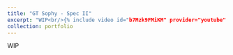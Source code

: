 ```yaml
---
title: "GT Sophy - Spec II"
excerpt: "WIP<br/>{% include video id="b7Mzk9FMiKM" provider="youtube" %}"
collection: portfolio
---
```


WIP